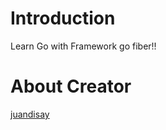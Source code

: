 
# Introduction
 Learn Go with Framework go fiber!! 

# About Creator
  [juandisay](https://twitter.com/juandisay)
